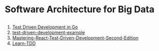 # Software Architecture for Big Data

## 

1. [Test Driven Development in Go](https://github.com/PacktPublishing/Test-Driven-Development-in-Go)
2. [test-driven-development-example](https://github.com/daylerees/test-driven-development-example)
3. [Mastering-React-Test-Driven-Development-Second-Edition](https://github.com/PacktPublishing/Mastering-React-Test-Driven-Development-Second-Edition)
4. [Learn-TDD](https://github.com/dwyl/learn-tdd)